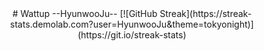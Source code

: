 <div align="center">
# Wattup --HyunwooJu--
[![GitHub Streak](https://streak-stats.demolab.com?user=HyunwooJu&theme=tokyonight)](https://git.io/streak-stats)
</div>
